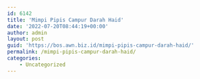 ```yaml
---
id: 6142
title: 'Mimpi Pipis Campur Darah Haid'
date: '2022-07-20T08:44:19+00:00'
author: admin
layout: post
guid: 'https://bos.awn.biz.id/mimpi-pipis-campur-darah-haid/'
permalink: /mimpi-pipis-campur-darah-haid/
categories:
    - Uncategorized
---
```


